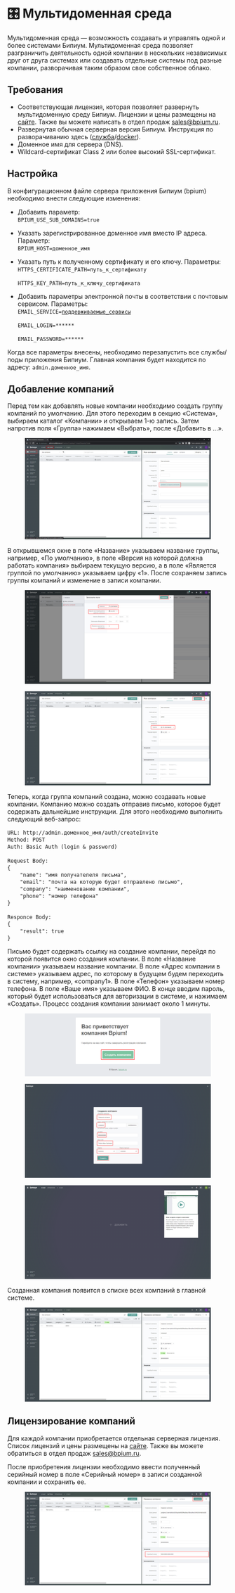 # 🎛 Мультидоменная среда

Мультидоменная среда — возможность создавать и управлять одной и более системами Бипиум. Мультидоменная среда позволяет разграничить деятельность одной компании в нескольких независимых друг от друга системах или создавать отдельные системы под разные компании, разворачивая таким образом свое собственное облако.

## Требования

* Соответствующая лицензия, которая позволяет развернуть мультидоменную среду Бипиум. Лицензии и цены размещены на [сайте](https://bpium.ru/price#PriceServer). Также вы можете написать в отдел продаж sales@bpium.ru.
* Развернутая обычная серверная версия Бипиум. Инструкция по разворачиванию здесь ([служба](service.md)/[docker](docker.md)).
* Доменное имя для сервера (DNS).
* Wildcard-сертификат Class 2 или более высокий SSL-сертификат.

## Настройка

В конфигурационном файле сервера приложения Бипиум (bpium) необходимо внести следующие изменения:

* Добавить параметр:\
  `BPIUM_USE_SUB_DOMAINS=true`
* Указать зарегистрированное доменное имя вместо IP адреса. Параметр:\
  `BPIUM_HOST=доменное_имя`
*   Указать путь к полученному сертификату и его ключу. Параметры:\
    `HTTPS_CERTIFICATE_PATH=путь_к_сертификату`

    `HTTPS_KEY_PATH=путь_к_ключу_сертификата`
*   Добавить параметры электронной почты в соответствии с почтовым сервисом. Параметры:\
    `EMAIL_SERVICE=`[`поддерживаемые_сервисы`](https://community.nodemailer.com/2-0-0-beta/setup-smtp/well-known-services/)

    `EMAIL_LOGIN=******`

    `EMAIL_PASSWORD=******`

Когда все параметры внесены, необходимо перезапустить все службы/поды приложения  Бипиум. Главная компания будет находится по адресу: `admin.доменное_имя`.

## Добавление компаний

Перед тем как добавлять новые компании необходимо создать группу компаний по умолчанию. Для этого переходим в секцию «Система», выбираем каталог «Компании» и открываем 1-ю запись. Затем напротив поля «Группа» нажимаем «Выбрать», после «Добавить в ...».

<figure><img src="../.gitbook/assets/Без названия.png" alt=""><figcaption></figcaption></figure>

В открывшемся окне в поле «Название» указываем название группы, например, «По умолчанию», в поле «Версия на которой должна работать компания» выбираем текущую версию, а в поле «Является группой по умолчанию» указываем цифру «1». После сохраняем запись группы компаний и изменение в записи компании.

<div>

<figure><img src="../.gitbook/assets/Без названия (1).png" alt=""><figcaption></figcaption></figure>

 

<figure><img src="../.gitbook/assets/Без названия (2).png" alt=""><figcaption></figcaption></figure>

</div>

Теперь, когда группа компаний создана, можно создавать новые компании. Компанию можно создать отправив письмо, которое будет содержать дальнейшие инструкции. Для этого необходимо выполнить следующий веб-запрос:

```
URL: http://admin.доменное_имя/auth/createInvite
Method: POST
Auth: Basic Auth (login & password)

Request Body:
{
    "name": "имя получателеля письма",
    "email": "почта на которую будет отправлено письмо",
    "company": "наименование компании",
    "phone": "номер телефона"
}

Responce Body:
{
    "result": true
}
```

Письмо будет содержать ссылку на создание компании, перейдя по которой появится окно создания компании. В поле «Название компании» указываем название компании. В поле «Адрес компании в системе» указываем адрес, по которому в будущем будем переходить в систему, например, «company1». В поле «Телефон» указываем номер телефона. В поле «Ваше имя» указываем ФИО. В конце вводим пароль, который будет использоваться для авторизации в системе, и нажимаем «Создать». Процесс создания компании занимает около 1 минуты.

<figure><img src="../.gitbook/assets/Без названия (3) (1).png" alt=""><figcaption></figcaption></figure>

<div>

<figure><img src="../.gitbook/assets/Без названия (4).png" alt=""><figcaption></figcaption></figure>

 

<figure><img src="../.gitbook/assets/Без названия (6).png" alt=""><figcaption></figcaption></figure>

</div>

Созданная компания появится в списке всех компаний в главной системе.

<figure><img src="../.gitbook/assets/Без названия (7).png" alt=""><figcaption></figcaption></figure>

## Лицензирование компаний

Для каждой компании приобретается отдельная серверная лицензия. Список лицензий и цены размещены на [сайте](https://bpium.ru/price#PriceServer). Также вы можете обратиться в отдел продаж sales@bpium.ru.

После приобретения лицензии необходимо ввести полученный серийный номер в поле «Серийный номер» в записи созданной компании и сохранить ее.

<figure><img src="../.gitbook/assets/Без названия (8).png" alt=""><figcaption></figcaption></figure>
